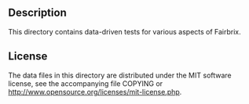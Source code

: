 Description
------------

This directory contains data-driven tests for various aspects of Fairbrix.

License
--------

The data files in this directory are distributed under the MIT software
license, see the accompanying file COPYING or
http://www.opensource.org/licenses/mit-license.php.

